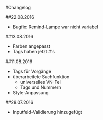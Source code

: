 #Changelog

##22.08.2016
- Bugfix: Remind-Lampe war nicht variabel


##13.08.2016
- Farben angepasst
- Tags haben jetzt #'s


##11.08.2016
- Tags für Vorgänge
- überarbeitete Suchfunktion
  - universelles VN-Fel
  - Tags und Nummern
- Style-Anpassung


##28.07.2016
- Inputfeld-Validierung hinzugefügt
